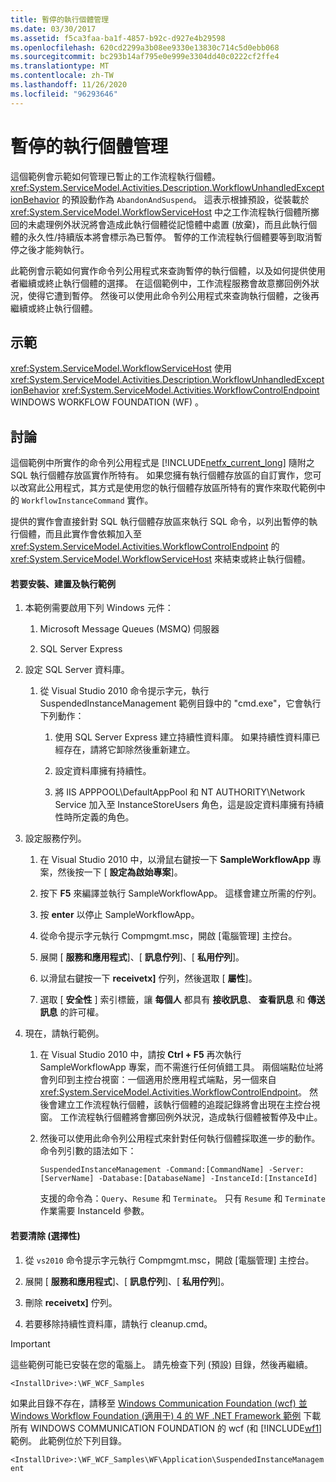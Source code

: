 ```yaml
---
title: 暫停的執行個體管理
ms.date: 03/30/2017
ms.assetid: f5ca3faa-ba1f-4857-b92c-d927e4b29598
ms.openlocfilehash: 620cd2299a3b08ee9330e13830c714c5d0ebb068
ms.sourcegitcommit: bc293b14af795e0e999e3304dd40c0222cf2ffe4
ms.translationtype: MT
ms.contentlocale: zh-TW
ms.lasthandoff: 11/26/2020
ms.locfileid: "96293646"
---
```

# <a name="suspended-instance-management"></a>暫停的執行個體管理

這個範例會示範如何管理已暫止的工作流程執行個體。  <xref:System.ServiceModel.Activities.Description.WorkflowUnhandledExceptionBehavior> 的預設動作為 `AbandonAndSuspend`。 這表示根據預設，從裝載於 <xref:System.ServiceModel.WorkflowServiceHost> 中之工作流程執行個體所擲回的未處理例外狀況將會造成此執行個體從記憶體中處置 (放棄)，而且此執行個體的永久性/持續版本將會標示為已暫停。 暫停的工作流程執行個體要等到取消暫停之後才能夠執行。

 此範例會示範如何實作命令列公用程式來查詢暫停的執行個體，以及如何提供使用者繼續或終止執行個體的選擇。 在這個範例中，工作流程服務會故意擲回例外狀況，使得它遭到暫停。 然後可以使用此命令列公用程式來查詢執行個體，之後再繼續或終止執行個體。

## <a name="demonstrates"></a>示範

 <xref:System.ServiceModel.WorkflowServiceHost> 使用 <xref:System.ServiceModel.Activities.Description.WorkflowUnhandledExceptionBehavior> <xref:System.ServiceModel.Activities.WorkflowControlEndpoint> WINDOWS WORKFLOW FOUNDATION (WF) 。

## <a name="discussion"></a>討論

 這個範例中所實作的命令列公用程式是 [!INCLUDE[netfx_current_long](../../../../includes/netfx-current-long-md.md)] 隨附之 SQL 執行個體存放區實作所特有。 如果您擁有執行個體存放區的自訂實作，您可以改寫此公用程式，其方式是使用您的執行個體存放區所特有的實作來取代範例中的 `WorkflowInstanceCommand` 實作。

 提供的實作會直接針對 SQL 執行個體存放區來執行 SQL 命令，以列出暫停的執行個體，而且此實作會依賴加入至 <xref:System.ServiceModel.Activities.WorkflowControlEndpoint> 的 <xref:System.ServiceModel.WorkflowServiceHost> 來結束或終止執行個體。

#### <a name="to-set-up-build-and-run-the-sample"></a>若要安裝、建置及執行範例

1. 本範例需要啟用下列 Windows 元件：

    1. Microsoft Message Queues (MSMQ) 伺服器

    2. SQL Server Express

2. 設定 SQL Server 資料庫。

    1. 從 Visual Studio 2010 命令提示字元，執行 SuspendedInstanceManagement 範例目錄中的 "cmd.exe"，它會執行下列動作：

        1. 使用 SQL Server Express 建立持續性資料庫。 如果持續性資料庫已經存在，請將它卸除然後重新建立。

        2. 設定資料庫擁有持續性。

        3. 將 IIS APPPOOL\DefaultAppPool 和 NT AUTHORITY\Network Service 加入至 InstanceStoreUsers 角色，這是設定資料庫擁有持續性時所定義的角色。

3. 設定服務佇列。

    1. 在 Visual Studio 2010 中，以滑鼠右鍵按一下 **SampleWorkflowApp** 專案，然後按一下 [ **設定為啟始專案**]。

    2. 按下 **F5** 來編譯並執行 SampleWorkflowApp。 這樣會建立所需的佇列。

    3. 按 **enter** 以停止 SampleWorkflowApp。

    4. 從命令提示字元執行 Compmgmt.msc，開啟 [電腦管理] 主控台。

    5. 展開 [ **服務和應用程式**]、[ **訊息佇列**]、[ **私用佇列**]。

    6. 以滑鼠右鍵按一下 **receivetx]** 佇列，然後選取 [ **屬性**]。

    7. 選取 [ **安全性** ] 索引標籤，讓 **每個人** 都具有 **接收訊息**、 **查看訊息** 和 **傳送訊息** 的許可權。

4. 現在，請執行範例。

    1. 在 Visual Studio 2010 中，請按 **Ctrl + F5** 再次執行 SampleWorkflowApp 專案，而不需進行任何偵錯工具。 兩個端點位址將會列印到主控台視窗：一個適用於應用程式端點，另一個來自 <xref:System.ServiceModel.Activities.WorkflowControlEndpoint>。 然後會建立工作流程執行個體，該執行個體的追蹤記錄將會出現在主控台視窗。 工作流程執行個體將會擲回例外狀況，造成執行個體被暫停及中止。

    2. 然後可以使用此命令列公用程式來針對任何執行個體採取進一步的動作。 命令列引數的語法如下：

         `SuspendedInstanceManagement -Command:[CommandName] -Server:[ServerName] -Database:[DatabaseName] -InstanceId:[InstanceId]`

         支援的命令為：`Query`、`Resume` 和 `Terminate`。  只有 `Resume` 和 `Terminate` 作業需要 InstanceId 參數。

#### <a name="to-cleanup-optional"></a>若要清除 (選擇性)

1. 從 `vs2010` 命令提示字元執行 Compmgmt.msc，開啟 [電腦管理] 主控台。

2. 展開 [ **服務和應用程式**]、[ **訊息佇列**]、[ **私用佇列**]。

3. 刪除 **receivetx]** 佇列。

4. 若要移除持續性資料庫，請執行 cleanup.cmd。

> [!IMPORTANT]
> 這些範例可能已安裝在您的電腦上。 請先檢查下列 (預設) 目錄，然後再繼續。  
>
> `<InstallDrive>:\WF_WCF_Samples`  
>
> 如果此目錄不存在，請移至 [Windows Communication Foundation (wcf) 並 Windows Workflow Foundation (適用于) 4 的 WF .NET Framework 範例](https://www.microsoft.com/download/details.aspx?id=21459) 下載所有 WINDOWS COMMUNICATION FOUNDATION 的 wcf (和 [!INCLUDE[wf1](../../../../includes/wf1-md.md)] 範例。 此範例位於下列目錄。  
>
> `<InstallDrive>:\WF_WCF_Samples\WF\Application\SuspendedInstanceManagement`
